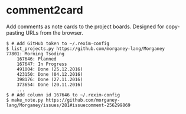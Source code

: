 # comment2card

Add comments as note cards to the project boards. Designed for copy-pasting URLs from the browser.

    $ # Add GitHub token to ~/.rexim-config
    $ list_projects.py https://github.com/morganey-lang/Morganey
    77801: Morning Tsoding
        167646: Planned
        167647: In Progress
        491004: Done (25.12.2016)
        423150: Done (04.12.2016)
        398176: Done (27.11.2016)
        373654: Done (20.11.2016)
        ...
    $ # Add column id 167646 to ~/.rexim-config
    $ make_note.py https://github.com/morganey-lang/Morganey/issues/281#issuecomment-256299869
